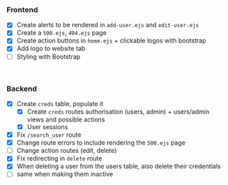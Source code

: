 ### Frontend
- [x] Create alerts to be rendered in `add-user.ejs` and `edit-user.ejs`
- [x] Create a `500.ejs`, `404.ejs` page
- [x] Create action buttons in `home.ejs` + clickable logos with bootstrap
- [x] Add logo to website tab
- [ ] Styling with Bootstrap

<br>

### Backend
- [x] Create `creds` table, populate it 
  - [x] Create `creds` routes authorisation (users, admin) + users/admin views and possible actions
  - [x] User sessions
- [x] Fix `/search_user` route
- [x] Change route errors to include rendering the `500.ejs` page
- [ ] Change action routes (edit, delete)
- [x] Fix redirecting in `delete` route
- [x] When deleting a user from the users table, also delete their credentials
- [ ] same when making them inactive